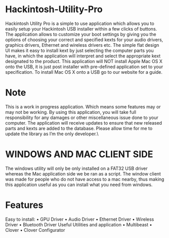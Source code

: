 # Hackintosh-Utility-Pro
Hackintosh Utility Pro is a simple to use application which allows you to easily setup your Hackintosh USB installer within a few clicks of buttons. The application allows to customize your boot settings by giving you the options of choosing your correct and specified kexts for your audio drivers, graphics drivers, Ethernet and wireless drivers etc. The simple flat design UI makes it easy to install kext by just selecting the computer parts you have, in which the application will interpret and select the appropriate kext designated to the product. This application will NOT install Apple Mac OS X onto the USB, it is just post installer with pre-defined application set to your specification. To install Mac OS X onto a USB go to our website for a guide.

# Note
This is a work in progress application. Which means some features may or may not be working. By using this application, you will take full responsibility for any damages or other miscellaneous issue done to your computer. The application will receive updates to ensure that new released parts and kexts are added to the database. Please allow time for me to update the library as I’m the only developer.\

# WINDOWS AND MAC CLIENT SIDE
The windows utility will only be only installed on a FAT32 USB driver whereas the Mac application side we be ran as a script. The window client was made for people who do not have access to a mac nearby, thus making this application useful as you can install what you need from windows.

# Features
Easy to install:
•	GPU Driver
•	Audio Driver
•	Ethernet Driver
•	Wireless Driver
•	Bluetooth Driver
Useful Utilities and application
•	Multibeast
•	Clover
•	Clover Configurator 
